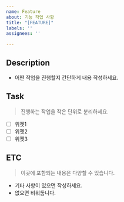 ```yaml
---
name: Feature
about: 기능 작업 사항
title: "[FEATURE]"
labels: ''
assignees: ''

---
```


## Description

- 어떤 작업을 진행할지 간단하게 내용 작성하세요.

## Task
> 진행하는 작업을 작은 단위로 분리하세요.

- [ ] 위젯1
- [ ] 위젯2
- [ ] 위젯3

## ETC
> 이곳에 포함되는 내용은 다양할 수 있습니다.

- 기타 사항이 있으면 작성하세요.
- 없으면 비워둡니다.
